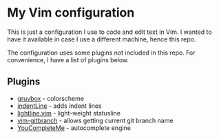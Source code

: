 # My Vim configuration

This is just a configuration I use to code and edit text in Vim. I wanted to have it available in case I use a different machine, hence this repo.

The configuration uses some plugins not included in this repo. For convenience, I have a list of plugins below.

## Plugins

* [gruvbox](https://github.com/morhetz/gruvbox) - colorscheme
* [indentLine](https://github.com/Yggdroot/indentLine) - adds indent lines
* [lightline.vim](https://github.com/itchyny/lightline.vim) - light-weight statusline
* [vim-gitbranch](https://github.com/itchyny/vim-gitbranch) - allows getting current git branch name
* [YouCompleteMe](https://github.com/ycm-core/YouCompleteMe) - autocomplete engine

